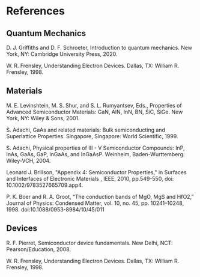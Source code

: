 
# References

## Quantum Mechanics

   D. J. Griffiths and D. F. Schroeter, Introduction to quantum mechanics. New York, NY: Cambridge University Press, 2020.

   W. R. Frensley, Understanding Electron Devices. Dallas, TX: William R. Frensley, 1998. 

## Materials

   M. E. Levinshtein, M. S. Shur, and S. L. Rumyantsev, Eds., Properties of Advanced Semiconductor Materials: GaN, AlN, InN, BN, SiC, SiGe. New York, NY: Wiley & Sons, 2001. 

   S. Adachi, GaAs and related materials: Bulk semiconducting and Superlattice Properties. Singapore, Singapore: World Scientific, 1999. 

   S. Adachi, Physical properties of III - V Semiconductor Compounds: InP, InAs, GaAs, GaP, InGaAs, and InGaAsP. Weinheim, Baden-Wurttemberg: Wiley-VCH, 2004.

   Leonard J. Brillson, "Appendix 4: Semiconductor Properties," in Surfaces and Interfaces of Electronic Materials , IEEE, 2010, pp.549-550, doi: 10.1002/9783527665709.app4.

   P. K. Boer and R. A. Groot, “The conduction bands of MgO, MgS and HfO2,” Journal of Physics: Condensed Matter, vol. 10, no. 45, pp. 10241–10248, 1998. doi:10.1088/0953-8984/10/45/011

## Devices

   R. F. Pierret, Semiconductor device fundamentals. New Delhi, NCT: Pearson/Education, 2008.

   W. R. Frensley, Understanding Electron Devices. Dallas, TX: William R. Frensley, 1998.